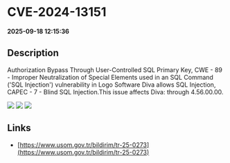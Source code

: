 # CVE-2024-13151

**2025-09-18 12:15:36**

## Description
Authorization Bypass Through User-Controlled SQL Primary Key, CWE - 89 - Improper Neutralization of Special Elements used in an SQL Command ('SQL Injection') vulnerability in Logo Software Diva allows SQL Injection, CAPEC - 7 - Blind SQL Injection.This issue affects Diva: through 4.56.00.00.

![](https://img.shields.io/static/v1?label=Score&message=10.0&color=red)
![](https://img.shields.io/static/v1?label=Severity&message=CRITICAL&color=red)
![](https://img.shields.io/static/v1?label=CWE&message=SQL&color=green)

## Links
- [https://www.usom.gov.tr/bildirim/tr-25-0273](https://www.usom.gov.tr/bildirim/tr-25-0273)
